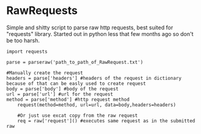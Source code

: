 # RawRequests

Simple and shitty script to parse raw http requests, best suited for "requests" library. Started out in python less that few months ago so don't be too harsh.

    import requests
    
    parse = parseraw('path_to_path_of_RawRequest.txt')
    
    #Manually create the request
    headers = parse['headers'] #headers of the request in dictionary because of that can be easly used to create request
    body = parse['body'] #body of the request
    url = parse['url'] #url for the request
    method = parse['method'] #http request method
		request(method=method, url=url, data=body,headers=headers)
		
		#Or just use excat copy from the raw request
		req = raw['request']() #executes same request as in the submitted raw
